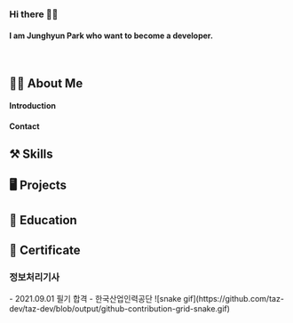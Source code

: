 <h3>Hi there 👀💕</h3>
<h4>I am Junghyun Park who want to become a developer.</h4><br>

<h2>🧙‍♂️ About Me</h2>
<h4>Introduction</h4>
<h4>Contact</h4>
<h2>⚒️ Skills</h2>

<h2>🖥️ Projects</h2>

<h2>📝 Education</h2>

<h2>🏅 Certificate</h2>
<h3>정보처리기사</h3>
- 2021.09.01 필기 합격
- 한국산업인력공단
![snake gif](https://github.com/taz-dev/taz-dev/blob/output/github-contribution-grid-snake.gif)

